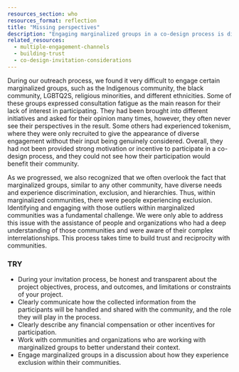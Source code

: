 ```yaml
---
resources_section: who
resources_format: reflection
title: "Missing perspectives"
description: "Engaging marginalized groups in a co-design process is difficult due to past mistreatments."
related_resources:
  - multiple-engagement-channels
  - building-trust
  - co-design-invitation-considerations
---
```


During our outreach process, we found it very difficult to engage certain marginalized groups, such as the Indigenous community, the black community, LGBTQ2S, religious minorities, and different ethnicities. Some of these groups expressed consultation fatigue as the main reason for their lack of interest in participating. They had been brought into different initiatives and asked for their opinion many times, however, they often never see their perspectives in the result. Some others had experienced tokenism, where they were only recruited to give the appearance of diverse engagement without their input being genuinely considered. Overall, they had not been provided strong motivation or incentive to participate in a co-design process, and they could not see how their participation would benefit their community.


As we progressed, we also recognized that we often overlook the fact that marginalized groups, similar to any other community, have diverse needs and experience discrimination, exclusion, and hierarchies. Thus, within marginalized communities, there were people experiencing exclusion. Identifying and engaging with those outliers within marginalized communities was a fundamental challenge. We were only able to address this issue with the assistance of people and organizations who had a deep understanding of those communities and were aware of their complex interrelationships. This process takes time to build trust and reciprocity with communities.

### TRY

- During your invitation process, be honest and transparent about the project objectives, process, and outcomes, and limitations or constraints of your project.
- Clearly communicate how the collected information from the participants will be handled and shared with the community, and the role they will play in the process.
- Clearly describe any financial compensation or other incentives for participation.
- Work with communities and organizations who are working with marginalized groups to better understand their context. 
- Engage marginalized groups in a discussion about how they experience exclusion within their communities.
